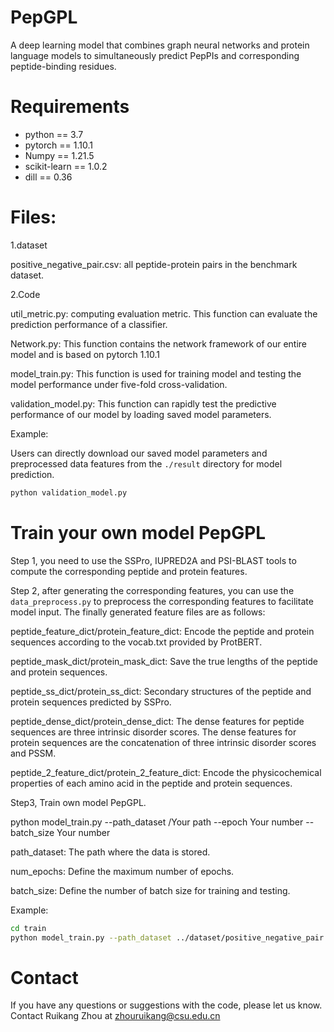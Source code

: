 # PepGPL
A deep learning model that combines graph neural networks and protein language models to simultaneously predict PepPIs and corresponding peptide-binding residues.



# Requirements
* python == 3.7
* pytorch == 1.10.1
* Numpy == 1.21.5
* scikit-learn == 1.0.2
* dill == 0.36


# Files:

1.dataset

positive_negative_pair.csv: all peptide-protein pairs in the benchmark dataset.


2.Code

util_metric.py: computing evaluation metric. This function can evaluate the prediction performance of a classifier.

Network.py: This function contains the network framework of our entire model and is based on pytorch 1.10.1

model_train.py: This function is used for training model and testing the model performance under five-fold cross-validation.

validation_model.py: This function can rapidly test the predictive performance of our model by loading saved model parameters.

Example: 

Users can directly download our saved model parameters and preprocessed data features from the `./result` directory for model prediction.

```bash
python validation_model.py
```



# Train your own model PepGPL
Step 1, you need to use the SSPro, IUPRED2A and PSI-BLAST tools to compute the corresponding peptide and protein features.

Step 2, after generating the corresponding features, you can use the `data_preprocess.py` to preprocess the corresponding features to facilitate model input. 
The finally generated feature files are as follows:

peptide_feature_dict/protein_feature_dict: Encode the peptide and protein sequences according to the vocab.txt provided by ProtBERT.

peptide_mask_dict/protein_mask_dict: Save the true lengths of the peptide and protein sequences.

peptide_ss_dict/protein_ss_dict: Secondary structures of the peptide and protein sequences predicted by SSPro.

peptide_dense_dict/protein_dense_dict: The dense features for peptide sequences are three intrinsic disorder scores. The dense features for protein sequences are the concatenation of three intrinsic disorder scores and PSSM.

peptide_2_feature_dict/protein_2_feature_dict: Encode the physicochemical properties of each amino acid in the peptide and protein sequences.

Step3, Train own model PepGPL.

python model_train.py --path_dataset /Your path --epoch Your number --batch_size Your number

path_dataset: The path where the data is stored.

num_epochs: Define the maximum number of epochs.

batch_size: Define the number of batch size for training and testing.

Example:

```bash
cd train
python model_train.py --path_dataset ../dataset/positive_negative_pair.csv
```
# Contact 
If you have any questions or suggestions with the code, please let us know. Contact Ruikang Zhou at zhouruikang@csu.edu.cn

